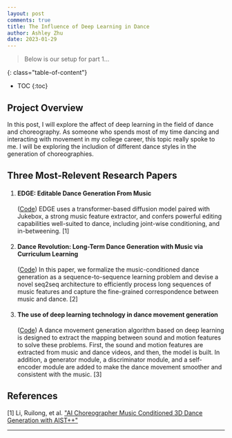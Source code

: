 ```yaml
---
layout: post
comments: true
title: The Influence of Deep Learning in Dance
author: Ashley Zhu
date: 2023-01-29
---
```


> Below is our setup for part 1...

<!--more-->

{: class="table-of-content"}

-   TOC
    {:toc}

## Project Overview

In this post, I will explore the affect of deep learning in the field of dance and choreography. As someone who spends most of my time dancing and interacting with movement in my college career, this topic really spoke to me. I will be exploring the includion of different dance styles in the generation of choreographies.

## Three Most-Relevent Research Papers

1. #### EDGE: Editable Dance Generation From Music

    ([Code](https://arxiv.org/abs/2211.10658)) EDGE uses a transformer-based diffusion model paired with Jukebox, a strong music feature extractor, and confers powerful editing capabilities well-suited to dance, including joint-wise conditioning, and in-betweening. [1]

2. #### Dance Revolution: Long-Term Dance Generation with Music via Curriculum Learning

    ([Code](https://arxiv.org/pdf/2006.06119.pdf)) In this paper, we formalize the music-conditioned dance generation as a
    sequence-to-sequence learning problem and devise a novel seq2seq architecture to efficiently process long sequences of music features and capture the fine-grained correspondence between music and dance. [2]

3. #### The use of deep learning technology in dance movement generation
    ([Code](https://www.frontiersin.org/articles/10.3389/fnbot.2022.911469/full)) A dance movement generation algorithm based on deep learning is designed to extract the mapping between sound and motion features to solve these problems. First, the sound and motion features are extracted from music and dance videos, and then, the model is built. In addition, a generator module, a discriminator module, and a self-encoder module are added to make the dance movement smoother and consistent with the music. [3]

## References

[1] Li, Ruilong, et al. ["AI Choreographer Music Conditioned 3D Dance Generation with AIST++"](https://google.github.io/aichoreographer/)

---
